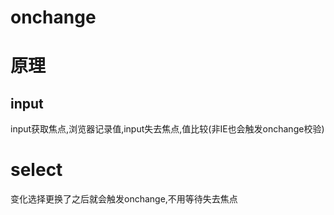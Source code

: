 # onchange

# 原理

## input

input获取焦点,浏览器记录值,input失去焦点,值比较(非IE也会触发onchange校验)

# select

变化选择更换了之后就会触发onchange,不用等待失去焦点




